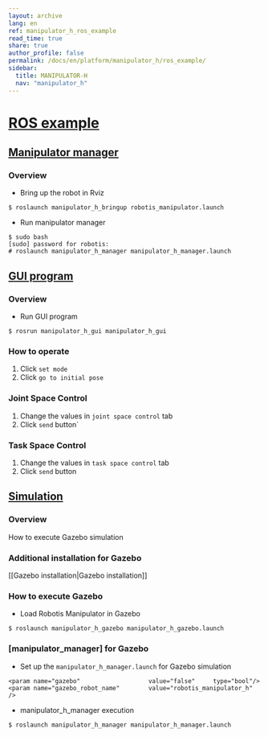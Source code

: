 ```yaml
---
layout: archive
lang: en
ref: manipulator_h_ros_example
read_time: true
share: true
author_profile: false
permalink: /docs/en/platform/manipulator_h/ros_example/
sidebar:
  title: MANIPULATOR-H
  nav: "manipulator_h"
---
```


<div style="counter-reset: h1 3"></div>

# [ROS example](#ros-example)

## [Manipulator manager](#manipulator-maneger)

### Overview
* Bring up the robot in Rviz
```
$ roslaunch manipulator_h_bringup robotis_manipulator.launch   
```
* Run manipulator manager
```
$ sudo bash
[sudo] password for robotis:   
# roslaunch manipulator_h_manager manipulator_h_manager.launch   
```

## [GUI program](#gui-program)

### Overview
* Run GUI program
```
$ rosrun manipulator_h_gui manipulator_h_gui
```

### How to operate
1. Click `set mode`   
2. Click `go to initial pose`

### Joint Space Control
1. Change the values in `joint space control` tab
2. Click `send` button`

### Task Space Control
1. Change the values in `task space control` tab
2. Click `send` button

## [Simulation](#simulation)

### Overview
How to execute Gazebo simulation

### Additional installation for Gazebo
[[Gazebo installation|Gazebo installation]]

### How to execute Gazebo
* Load Robotis Manipulator in Gazebo
```
$ roslaunch manipulator_h_gazebo manipulator_h_gazebo.launch   
```

### [manipulator_manager] for Gazebo
* Set up the `manipulator_h_manager.launch` for Gazebo simulation      
```
<param name="gazebo"                   value="false"     type="bool"/>
<param name="gazebo_robot_name"        value="robotis_manipulator_h" />
```

* manipulator_h_manager execution

```
$ roslaunch manipulator_h_manager manipulator_h_manager.launch
```
